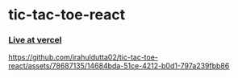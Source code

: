 # tic-tac-toe-react

### [Live at vercel](https://tic-tac-toe-react-rdtech2002.vercel.app)

https://github.com/irahuldutta02/tic-tac-toe-react/assets/78687135/14684bda-51ce-4212-b0d1-797a239fbb86

